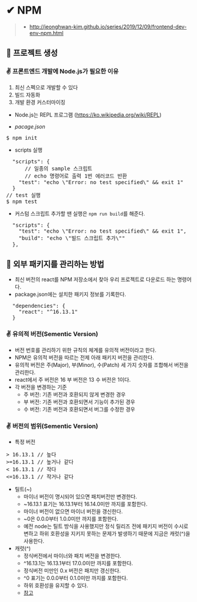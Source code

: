 # ✔ NPM
> - http://jeonghwan-kim.github.io/series/2019/12/09/frontend-dev-env-npm.html

## 🌈 프로젝트 생성
### ✌ 프론트엔드 개발에 Node.js가 필요한 이유
1. 최신 스펙으로 개발할 수 있다
2. 빌드 자동화
3. 개발 환경 커스터마이징
- Node.js는 REPL 프로그램 (https://ko.wikipedia.org/wiki/REPL)

- *pacage.json*
<pre>
$ npm init
</pre>
- scripts 실행
<pre>
  "scripts": {
      // 일종의 sample 스크립트
      // echo 명령어로 출력 1번 에러코드 반환
    "test": "echo \"Error: no test specified\" && exit 1"
  }
// test 실행
$ npm test
</pre>
- 커스텀 스크립트 추가할 땐 실행은 `npm run build`를 해준다.
<pre>
  "scripts": {
    "test": "echo \"Error: no test specified\" && exit 1",
    "build": "echo \"빌드 스크립트 추가\""
  },
</pre>

## 🌈 외부 패키지를 관리하는 방법
- 최신 버전의 react를 NPM 저장소에서 찾아 우리 프로젝트로 다운로드 하는 명령어다.
- package.json에는 설치한 패키지 정보를 기록한다.
<pre>
  "dependencies": {
    "react": "^16.13.1"
  }
</pre>
### ✌ 유의적 버전(Sementic Version)
- 버전 번호를 관리하기 위한 규칙의 체계를 유의적 버전이라고 한다.
- NPM은 유의적 버전을 따르는 전제 아래 패키지 버전을 관리한다.
- 유의적 버전은 주(Major), 부(Minor), 수(Patch) 세 가지 숫자를 조합해서 버전을 관리한다.
- react에서 주 버전은 16 부 버전은 13 수 버전은 1이다.
- 각 버전을 변경하는 기준
    - 주 버전: 기존 버전과 호환되지 않게 변경한 경우
    - 부 버전: 기존 버전과 호환되면서 기능이 추가된 경우
    - 수 버전: 기존 버전과 호환되면서 버그를 수정한 경우

### ✌ 버전의 범위(Sementic Version)
- 특정 버전
<pre>
> 16.13.1 // 높다
>=16.13.1 // 높거나 같다
< 16.13.1 // 작다
<=16.13.1 // 작거나 같다
</pre>
- 틸트(~)
    - 마이너 버전이 명시되어 있으면 패치버전만 변경한다.
    - ~16.13.1 표기는 16.13.1부터 16.14.0미만 까지를 포함한다.
    - 마이너 버전이 없으면 마이너 버전을 갱신한다.
    - ~0은 0.0.0부터 1.0.0미만 까지를 포함한다.
    - 예전 node는 틸트 방식을 사용했지만 정식 릴리즈 전에 패키지 버전이 수시로 변하고 하위 호환성을 지키지 못하는 문제가 발생하기 때문에 지금은 캐럿(^)을 사용한다.
- 캐럿(^)
    - 정식버전에서 마이너와 패치 버전을 변경한다.
    - ^16.13.1는 16.13.1부터 17.0.0미만 까지를 포함한다.
    - 정식버전 미만인 0.x 버전은  패치만 갱신한다.
    - ^0 표기는 0.0.0부터 0.1.0미만 까지를 포함한다.
    - 하위 호환성을 유지할 수 있다.
    - [참고](https://blog.outsider.ne.kr/1041)